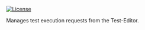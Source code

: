 [![License](http://img.shields.io/badge/license-EPL-blue.svg?style=flat)](https://www.eclipse.org/legal/epl-v10.html)

Manages test execution requests from the Test-Editor.

